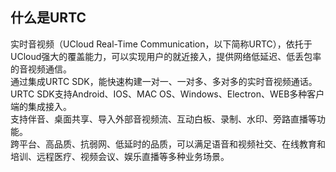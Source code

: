 

## 什么是URTC

实时音视频（UCloud Real-Time Communication，以下简称URTC），依托于UCloud强大的覆盖能力，可以实现用户的就近接入，提供网络低延迟、低丢包率的音视频通信。    
通过集成URTC SDK，能快速构建一对一、一对多、多对多的实时音视频通话。  
URTC SDK支持Android、IOS、MAC OS、Windows、Electron、WEB多种客户端的集成接入。    
支持伴音、桌面共享、导入外部音视频流、互动白板、录制、水印、旁路直播等功能。    
跨平台、高品质、抗弱网、低延时的品质，可以满足语音和视频社交、在线教育和培训、远程医疗、视频会议、娱乐直播等多种业务场景。    

